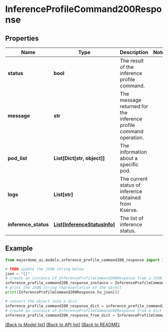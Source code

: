 # InferenceProfileCommand200Response


## Properties

Name | Type | Description | Notes
------------ | ------------- | ------------- | -------------
**status** | **bool** | The result of the inference profile command. | 
**message** | **str** | The message returned for the inference profile command operation. | 
**pod_list** | **List[Dict[str, object]]** | The information about a specific pod. | 
**logs** | **List[str]** | The current status of inference obtained from Kserve. | 
**inference_status** | [**List[InferenceStatusInfo]**](InferenceStatusInfo.md) | The list of inference status. | 

## Example

```python
from majordomo_ai.models.inference_profile_command200_response import InferenceProfileCommand200Response

# TODO update the JSON string below
json = "{}"
# create an instance of InferenceProfileCommand200Response from a JSON string
inference_profile_command200_response_instance = InferenceProfileCommand200Response.from_json(json)
# print the JSON string representation of the object
print(InferenceProfileCommand200Response.to_json())

# convert the object into a dict
inference_profile_command200_response_dict = inference_profile_command200_response_instance.to_dict()
# create an instance of InferenceProfileCommand200Response from a dict
inference_profile_command200_response_from_dict = InferenceProfileCommand200Response.from_dict(inference_profile_command200_response_dict)
```
[[Back to Model list]](../README.md#documentation-for-models) [[Back to API list]](../README.md#documentation-for-api-endpoints) [[Back to README]](../README.md)


